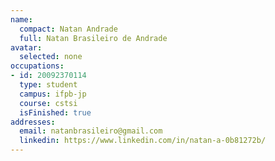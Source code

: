 ```yaml
---
name:
  compact: Natan Andrade
  full: Natan Brasileiro de Andrade
avatar:
  selected: none
occupations:
- id: 20092370114
  type: student
  campus: ifpb-jp
  course: cstsi
  isFinished: true
addresses:
  email: natanbrasileiro@gmail.com
  linkedin: https://www.linkedin.com/in/natan-a-0b81272b/
---
```


